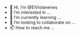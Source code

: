- 👋 Hi, I’m @ElViolanenes
- 👀 I’m interested in ...
- 🌱 I’m currently learning ...
- 💞️ I’m looking to collaborate on ...
- 📫 How to reach me ...

<!---
ElViolanenes/ElViolanenes is a ✨ special ✨ repository because its `README.md` (this file) appears on your GitHub profile.
You can click the Preview link to take a look at your changes.
--->
